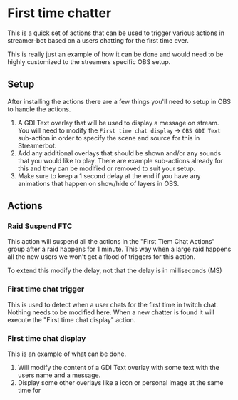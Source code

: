 # First time chatter

This is a quick set of actions that can be used to trigger various actions in streamer-bot based on a users chatting for the first time ever.

This is really just an example of how it can be done and would need to be highly customized to the streamers specific OBS setup.

## Setup 

After installing the actions there are a few things you'll need to setup in OBS to handle the actions.

1. A GDI Text overlay that will be used to display a message on stream. You will need to modify the `First time chat display` -> `OBS GDI Text` sub-action in order to specify the scene and source for this in Streamerbot.
2. Add any additional overlays that should be shown and/or any sounds that you would like to play. There are example sub-actions already for this and they can be modified or removed to suit your setup.
3. Make sure to keep a 1 second delay at the end if you have any animations that happen on show/hide of layers in OBS.

## Actions

### Raid Suspend FTC

This action will suspend all the actions in the "First Tiem Chat Actions" group after a raid happens for 1 minute. This way when a large raid happens all the new users we won't get a flood of triggers for this action.

To extend this modify the delay, not that the delay is in milliseconds (MS)

### First time chat trigger

This is used to detect when a user chats for the first time in twitch chat. Nothing needs to be modified here. When a new chatter is found it will execute the "First time chat display" action.

### First time chat display

This is an example of what can be done.

1. Will modify the content of a GDI Text overlay with some text with the users name and a message.
2. Display some other overlays like a icon or personal image at the same time for 

